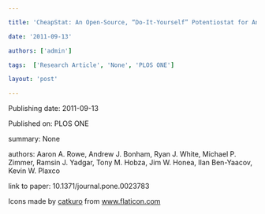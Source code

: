 ---
title: 'CheapStat: An Open-Source, “Do-It-Yourself” Potentiostat for Analytical and Educational Applications'
date: '2011-09-13'
authors: ['admin']
tags:  ['Research Article', 'None', 'PLOS ONE']
layout: 'post'
---
Publishing date: 2011-09-13

Published on: PLOS ONE

summary: None

authors: Aaron A. Rowe, Andrew J. Bonham, Ryan J. White, Michael P. Zimmer, Ramsin J. Yadgar, Tony M. Hobza, Jim W. Honea, Ilan Ben-Yaacov, Kevin W. Plaxco

link to paper: 10.1371/journal.pone.0023783

Icons made by <a href="https://www.flaticon.com/free-icon/bookshelves_3576884" title="catkuro">catkuro</a> from <a href="https://www.flaticon.com/" title="Flaticon"> www.flaticon.com</a>